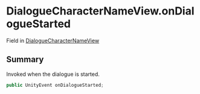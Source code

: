 # DialogueCharacterNameView.onDialogueStarted

Field in [DialogueCharacterNameView](/docs/api/csharp/yarn.unity.dialoguecharacternameview.md)

## Summary


Invoked when the dialogue is started.


```csharp
public UnityEvent onDialogueStarted;
```

